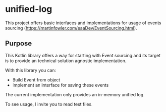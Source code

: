 # unified-log

This project offers basic interfaces and implementations for usage of events sourcing (https://martinfowler.com/eaaDev/EventSourcing.html).

## Purpose

This Kotlin library offers a way for starting with Event sourcing and its target is to provide 
an technical solution agnostic implementation.

With this library you can:

+ Build Event from object
+ Implement an interface for saving these events

The current implementation only provides an in-memory unified log.

To see usage, I invite you to read test files.


